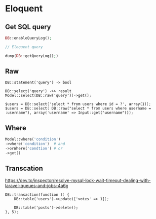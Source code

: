 # Eloquent

## Get SQL query

```php
DB::enableQueryLog();

// Eloquent query

dump(DB::getQueryLog();)
```

## Raw

```
DB::statement('query') -> bool

DB::select('query') ->> result
Model::select(DB::raw('query'))->get();

$users = DB::select('select * from users where id = ?', array(1));
$users = DB::select( DB::raw("select * from users where username = :username"), array('username' => Input::get("username")));
```

## Where

```php
Model::where('condition')
->where('condition')  # and
->orWhere('condtion') # or
->get()
```

## Transcation

https://dev.to/inspector/resolve-mysql-lock-wait-timeout-dealing-with-laravel-queues-and-jobs-4a6g

```
DB::transaction(function () {
    DB::table('users')->update(['votes' => 1]);

    DB::table('posts')->delete();
}, 5);
```